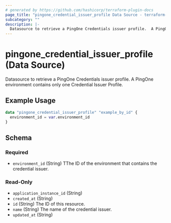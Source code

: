 ```yaml
---
# generated by https://github.com/hashicorp/terraform-plugin-docs
page_title: "pingone_credential_issuer_profile Data Source - terraform-provider-pingone"
subcategory: ""
description: |-
  Datasource to retrieve a PingOne Credentials issuer profile.  A PingOne environment contains only one Credential Issuer Profile.
---
```


# pingone_credential_issuer_profile (Data Source)

Datasource to retrieve a PingOne Credentials issuer profile.  A PingOne environment contains only one Credential Issuer Profile.

## Example Usage

```terraform
data "pingone_credential_issuer_profile" "example_by_id" {
  environment_id = var.environment_id
}
```

<!-- schema generated by tfplugindocs -->
## Schema

### Required

- `environment_id` (String) TThe ID of the environment that contains the credential issuer.

### Read-Only

- `application_instance_id` (String)
- `created_at` (String)
- `id` (String) The ID of this resource.
- `name` (String) The name of the credential issuer.
- `updated_at` (String)


